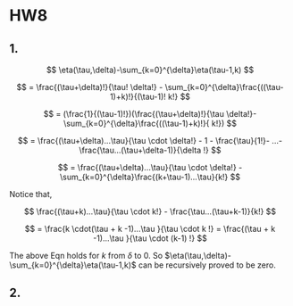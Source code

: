# HW8

## 1.

$$
\eta(\tau,\delta)-\sum_{k=0}^{\delta}\eta(\tau-1,k)
$$

$$
= \frac{(\tau+\delta)!}{\tau! \delta!} - \sum_{k=0}^{\delta}\frac{((\tau-1)+k)!}{(\tau-1)! k!}
$$

$$
= (\frac{1}{(\tau-1)!})(\frac{(\tau+\delta)!}{\tau \delta!}-\sum_{k=0}^{\delta}\frac{((\tau-1)+k)!}{ k!})
$$

$$
= \frac{(\tau+\delta)...\tau}{\tau \cdot \delta!} - 1 - \frac{\tau}{1!}- ...-\frac{\tau...(\tau+\delta-1)}{\delta !}
$$

$$
= \frac{(\tau+\delta)...\tau}{\tau \cdot \delta!} - \sum_{k=0}^{\delta}\frac{(k+\tau-1)...\tau}{k!}
$$

Notice that,

$$
\frac{(\tau+k)...\tau}{\tau \cdot k!} - \frac{\tau...(\tau+k-1)}{k!}
$$

$$
= \frac{k \cdot(\tau + k -1)...\tau }{\tau \cdot k !} = \frac{(\tau + k -1)...\tau }{\tau \cdot (k-1) !}
$$

The above Eqn holds for $k$ from $\delta$ to 0. So $\eta(\tau,\delta)-\sum_{k=0}^{\delta}\eta(\tau-1,k)$ can be recursively proved to be zero.



## 2.


